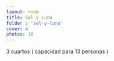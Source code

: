 ```yaml
---
layout: room
title: Sol y Luna
folder : 'sol-y-luna'
cover: 4
photos: 10
---
```


3 cuartos ( capacidad para 13 personas )